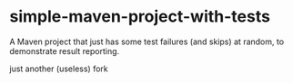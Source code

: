 # simple-maven-project-with-tests
A Maven project that just has some test failures (and skips) at random, to demonstrate result reporting.

just another (useless) fork
